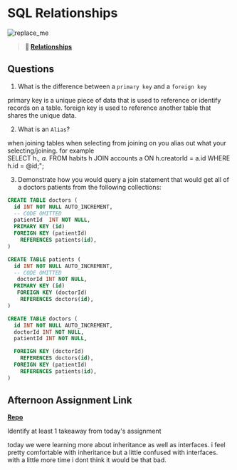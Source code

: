 # SQL Relationships

![replace_me](https://codeworks.blob.core.windows.net/public/assets/img/illustrations/placeholder.svg)

> **📖 [Relationships](https://codeworksacademy.com/fs-student-guide/resources/wk11/02-MySQL-Relationships)**

## Questions

1. What is the difference between a `primary key` and a `foreign key`

primary key is a unique piece of data that is used to reference or identify records on a table. foreign key is used to reference another table that shares the unique data.

2. What is an `Alias`?

when joining tables when selecting from joining on you alias out what your selecting/joining. for example     
      SELECT 
        h.*,
        a.* 
      FROM habits h
      JOIN accounts a ON h.creatorId = a.id
      WHERE h.id = @id;";

3. Demonstrate how you would query a join statement that would get all of a doctors patients from the following collections:

```SQL
CREATE TABLE doctors (
  id INT NOT NULL AUTO_INCREMENT,
  -- CODE OMITTED
  patientId  INT NOT NULL,
  PRIMARY KEY (id)
  FOREIGN KEY (patientId)
    REFERENCES patients(id),
)

CREATE TABLE patients (
  id INT NOT NULL AUTO_INCREMENT,
  -- CODE OMITTED
   doctorId INT NOT NULL,
  PRIMARY KEY (id)
   FOREIGN KEY (doctorId)
    REFERENCES doctors(id),
)

CREATE TABLE doctors (
  id INT NOT NULL AUTO_INCREMENT,
  doctorId INT NOT NULL,
  patientId INT NOT NULL,

  FOREIGN KEY (doctorId)
    REFERENCES doctors(id),
  FOREIGN KEY (patientId)
    REFERENCES patients(id),
)

```

## Afternoon Assignment Link

**[Repo](https://github.com/ScottBickish/Trips.git)**

Identify at least 1 takeaway from today's assignment

today we were learning more about inheritance as well as interfaces. i feel pretty comfortable with inheritance but a little confused with interfaces. with a little more time i dont think it would be that bad. 
